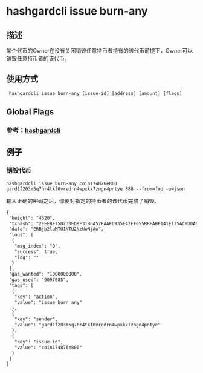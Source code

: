 # hashgardcli issue burn-any

## 描述
某个代币的Owner在没有关闭销毁任意持币者持有的该代币前提下，Owner可以销毁任意持币者的该代币。
## 使用方式
```
 hashgardcli issue burn-any [issue-id] [address] [amount] [flags]
```
## Global Flags

 ### 参考：[hashgardcli](../README.md)

## 例子
### 销毁代币
```shell
hashgardcli issue burn-any coin174876e800 gard1f203m5q7hr4tkf0vredrn4wpxkx7zngn4pntye 888 --from=foo -o=json
```
输入正确的密码之后，你便对指定的持币者的该代币完成了销毁。
```txt
{
 "height": "4320",
 "txhash": "2EEEBF75D230ED8F31B6A57FAAFC935E42FF055BBEABF141E125AC8D0A958D16",
 "data": "ERBjb2luMTU1NTU2NzUwNjAw",
 "logs": [
  {
   "msg_index": "0",
   "success": true,
   "log": ""
  }
 ],
 "gas_wanted": "1000000000",
 "gas_used": "9097685",
 "tags": [
  {
   "key": "action",
   "value": "issue_burn_any"
  },
  {
   "key": "sender",
   "value": "gard1f203m5q7hr4tkf0vredrn4wpxkx7zngn4pntye"
  },
  {
   "key": "issue-id",
   "value": "coin174876e800"
  }
 ]
}
```
